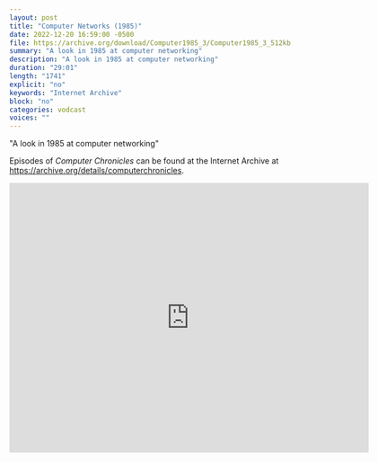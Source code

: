 ```yaml
---
layout: post
title: "Computer Networks (1985)"
date: 2022-12-20 16:59:00 -0500
file: https://archive.org/download/Computer1985_3/Computer1985_3_512kb.mp4
summary: "A look in 1985 at computer networking"
description: "A look in 1985 at computer networking"
duration: "29:01"
length: "1741"
explicit: "no" 
keywords: "Internet Archive"
block: "no" 
categories: vodcast
voices: ""
---
```


"A look in 1985 at computer networking"

Episodes of *Computer Chronicles* can be found at the Internet Archive at <https://archive.org/details/computerchronicles>.

<iframe src="https://archive.org/embed/Computer1985_3" width="640" height="480" frameborder="0" webkitallowfullscreen="true" mozallowfullscreen="true" allowfullscreen></iframe>
